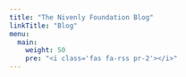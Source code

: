 ```yaml
---
title: "The Nivenly Foundation Blog"
linkTitle: "Blog"
menu:
  main:
    weight: 50
    pre: "<i class='fas fa-rss pr-2'></i>"
---
```

